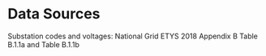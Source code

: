 # Data Sources

Substation codes and voltages: National Grid ETYS 2018 Appendix B Table B.1.1a and Table B.1.1b
